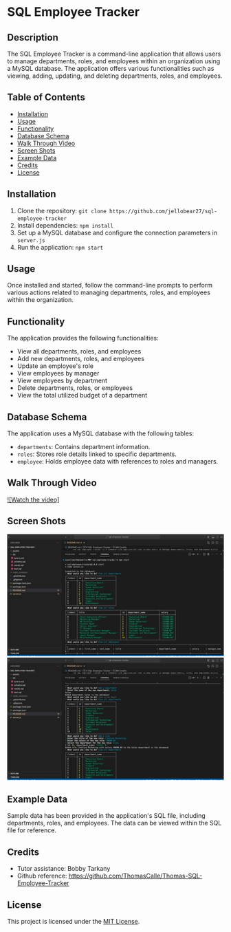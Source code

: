 # SQL Employee Tracker

## Description
The SQL Employee Tracker is a command-line application that allows users to manage departments, roles, and employees within an organization using a MySQL database. The application offers various functionalities such as viewing, adding, updating, and deleting departments, roles, and employees.

## Table of Contents
- [Installation](#installation)
- [Usage](#usage)
- [Functionality](#functionality)
- [Database Schema](#database-schema)
- [Walk Through Video](#walk-through-video)
- [Screen Shots](#screen-shots)
- [Example Data](#example-data)
- [Credits](#credits)
- [License](#license)

## Installation
1. Clone the repository: `git clone https://github.com/jellobear27/sql-employee-tracker`
2. Install dependencies: `npm install`
3. Set up a MySQL database and configure the connection parameters in `server.js`
4. Run the application: `npm start`

## Usage
Once installed and started, follow the command-line prompts to perform various actions related to managing departments, roles, and employees within the organization.

## Functionality
The application provides the following functionalities:
- View all departments, roles, and employees
- Add new departments, roles, and employees
- Update an employee's role
- View employees by manager
- View employees by department
- Delete departments, roles, or employees
- View the total utilized budget of a department

## Database Schema
The application uses a MySQL database with the following tables:
- `departments`: Contains department information.
- `roles`: Stores role details linked to specific departments.
- `employee`: Holds employee data with references to roles and managers.

## Walk Through Video
[![Watch the video]](https://drive.google.com/file/d/1yPh4DMjG_D_D0go80QPLZrt5s6e8k19F/view?usp=drive_link)

## Screen Shots
![Screenshot](assets/Screenshot%202023-12-08%20at%209.38.01%20PM.png)
![Screenshot](assets/Screenshot%202023-12-08%20at%209.38.24%20PM.png)


## Example Data
Sample data has been provided in the application's SQL file, including departments, roles, and employees. The data can be viewed within the SQL file for reference.

## Credits
- Tutor assistance: Bobby Tarkany
- Github reference: https://github.com/ThomasCalle/Thomas-SQL-Employee-Tracker

## License
This project is licensed under the [MIT License](LICENSE).
